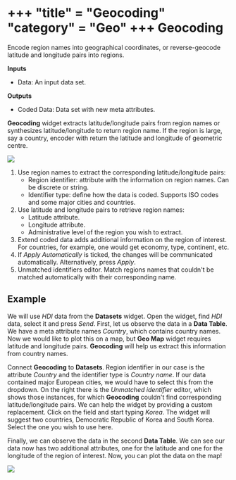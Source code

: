 +++
"title" = "Geocoding"
"category" = "Geo"
+++
Geocoding
=========

Encode region names into geographical coordinates, or reverse-geocode latitude and longitude pairs into regions.

**Inputs**
-  Data: An input data set.

**Outputs**
-  Coded Data: Data set with new meta attributes.


**Geocoding** widget extracts latitude/longitude pairs from region names or synthesizes latitude/longitude to return region name. If the region is large, say a country, encoder with return the latitude and longitude of geometric centre.

![](../images/Geocoding-stamped.png)

1. Use region names to extract the corresponding latitude/longitude pairs:
   - Region identifier: attribute with the information on region names. Can be discrete or string.
   - Identifier type: define how the data is coded. Supports ISO codes and some major cities and countries.
2. Use latitude and longitude pairs to retrieve region names:
   - Latitude attribute.
   - Longitude attribute.
   - Administrative level of the region you wish to extract.
3. Extend coded data adds additional information on the region of interest. For countries, for example, one would get economy, type, continent, etc.
4. If *Apply Automatically* is ticked, the changes will be communicated automatically. Alternatively, press *Apply*.
5. Unmatched identifiers editor. Match regions names that couldn't be matched automatically with their corresponding name.

Example
-------

We will use *HDI* data from the **Datasets** widget. Open the widget, find *HDI* data, select it and press *Send*. First, let us observe the data in a **Data Table**. We have a meta attribute names *Country*, which contains country names. Now we would like to plot this on a map, but **Geo Map** widget requires latitude and longitude pairs. **Geocoding** will help us extract this information from country names.

Connect **Geocoding** to **Datasets**. Region identifier in our case is the attribute *Country* and the identifier type is *Country name*. If our data contained major European cities, we would have to select this from the dropdown. On the right there is the *Unmatched identifier* editor, which shows those instances, for which **Geocoding** couldn't find corresponding latitude/longitude pairs. We can help the widget by providing a custom replacement. Click on the field and start typing *Korea*. The widget will suggest two countries, Democratic Republic of Korea and South Korea. Select the one you wish to use here.

Finally, we can observe the data in the second **Data Table**. We can see our data now has two additional attributes, one for the latitude and one for the longitude of the region of interest. Now, you can plot the data on the map!

![](../images/Geocoding-Example.png)


